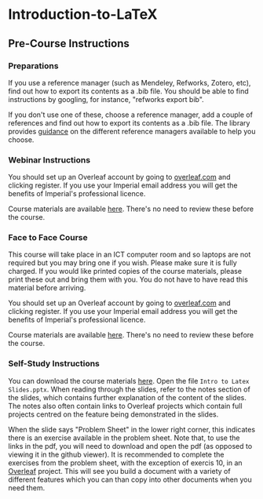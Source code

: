 # Introduction-to-LaTeX

## Pre-Course Instructions

### Preparations

If you use a reference manager (such as Mendeley, Refworks, Zotero, etc), find out how to export its contents as a .bib file. You should be able to find instructions by googling, for instance, "refworks export bib".

If you don't use one of these, choose a reference manager, add a couple of references and find out how to export its contents as a .bib file. The library provides [guidance](https://www.imperial.ac.uk/media/imperial-college/administration-and-support-services/library/public/Reference-management-software-comparison--2019.pdf) on the different reference managers available to help you choose.

### Webinar Instructions

You should set up an Overleaf account by going to [overleaf.com](overleaf.com) and clicking register. If you use your Imperial email address you will get the benefits of Imperial's professional licence.

Course materials are available [here](https://github.com/coolernato/Introduction-to-LaTeX/archive/refs/heads/master.zip). There's no need to review these before the course.

### Face to Face Course

This course will take place in an ICT computer room and so laptops are not required but you may bring one if you wish. Please make sure it is fully charged. If you would like printed copies of the course materials, please print these out and bring them with you. You do not have to have read this material before arriving.

You should set up an Overleaf account by going to [overleaf.com](overleaf.com) and clicking register. If you use your Imperial email address you will get the benefits of Imperial's professional licence.

Course materials are available [here](https://github.com/coolernato/Introduction-to-LaTeX/archive/refs/heads/master.zip). There's no need to review these before the course.

### Self-Study Instructions

You can download the course materials [here](https://github.com/coolernato/Introduction-to-LaTeX/archive/refs/heads/master.zip). Open the file ```Intro to Latex Slides.pptx```. When reading through the slides, refer to the notes section of the slides, which contains further explanation of the content of the slides. The notes also often contain links to Overleaf projects which contain full projects centred on the feature being demonstrated in the slides.

When the slide says "Problem Sheet" in the lower right corner, this indicates there is an exercise available in the problem sheet. Note that, to use the links in the pdf, you will need to download and open the pdf (as opposed to viewing it in the github viewer). It is recommended to complete the exercises from the problem sheet, with the exception of exercis 10, in an [Overleaf](overleaf.com) project. This will see you build a document with a variety of different features which you can than copy into other documents when you need them.
